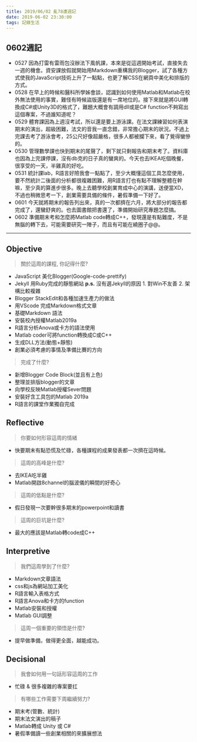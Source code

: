 ```yaml
---
title: 2019/06/02 亂78遭週記
date: 2019-06-02 23:30:00
tags: 記錄生活
---
```

## **0602週記**

- 0527 因為打雷有雷雨包沒辦法下風帆課，本來是從這週開始考試，直接失去一週的機會。資安課放假就開始用Markdown重構我的Blogger，試了各種方式使我的JavaScript技術上升了一點點，也更了解CSS在網頁中美化和排版的方式。
- 0528 在早上的時候和醫科所學姊會談，認識到如何使用Matlab和Matlab在校外無法使用的事實，難怪有時候盜版還是有一席地位的。接下來就是將GUI轉換成C#或Unity3D的格式了，難題大概會有調用dll或是C# function不夠寫出這個專案，不過誰知道呢？
- 0529 體育課因為上週沒考試，所以還是要上游泳課。在法文課練習如何表演期末的演出，超級困難，法文的音我一直念錯，非常擔心期末的狀況。不過上完課去考了游泳會考，25公尺好像超嚴格，很多人都被攔下來，看了覺得蠻慘的。
- 0530 管理數學課也快到期末的尾聲了，剩下就只剩報告和期末考了。資料庫也因為上完課停課，沒有db克的日子真的蠻爽的。今天也去IKEA吃個晚餐，很享受的一天，半雞真的好吃。
- 0531 統計課lab，R語言好險我會一點點了，至少大概懂這個工具怎麼使用，要不然統計二後面的分析都很複雜困難，用R語言打也有點不理解整體在幹嘛，至少真的算進步很多。晚上去聽學校創業育成中心的演講，送便當XD，不過也稍微思考一下，創業需要具備的條件，暑假準備一下好了。
- 0601 今天就將期末的報告列出來，真的一次都擠在六月，將大部分的報告都完成了，還蠻舒爽的。也去圖書館把書還了，準備開始研究專題怎麼搞。
- 0602 準備期末考和怎麼將Matlab code轉成C++，發現還是有點難度，不是無腦的轉下去，可能需要研究一陣子，而且有可能在繞圈子@@。

---
<!-- more -->
## **Objective**

> 關於這周的課程, 你記得什麼?

- JavaScript 美化Blogger(Google-code-prettify)
- Jekyll 用Ruby完成的靜態網站
**p.s.** 沒有選Jekyll的原因 1. 對Win不友善 2. 架構比較複雜
- Blogger StackEdit和各種加速生產力的做法
- 用VScode 完成Markdown格式文章
- 基礎Markdown 語法
- 安裝校內授權Matlab2019a
- R語言分析Anova或卡方的語法使用
- Matlab coder可將function轉換成C或C++ 
- 生成DLL方法(動態+靜態)
- 創業必須考慮的事情及準備比賽的方向

> 完成了什麼?

- 新增Blogger Code Block(並且有上色)
- 整理並排版blogger的文章
- 向學校反映Matlab授權Sever問題
- 安裝好含工具包的Matlab 2019a
- R語言的課堂作業獨自完成


## **Reflective**

> 你要如何形容這周的情緒

* 快要期末有點恐慌及忙碌，各種課程的成果發表都一次擠在這時候。

> 這周的高峰是什麼?

* 去IKEA吃半雞
* Matlab開啟8channel的腦波儀的瞬間的好奇心

> 這周的低點是什麼?

* 假日發現一次要幹很多期末的powerpoint和讀書

> 這周的巨坑是什麼?

* 最大的應該是Matlab轉code成C++

## **Interpretive**

> 我們這周學到了什麼?

- Markdown文章語法
- css和js為網站加工美化
- R語言輸入表格方式
- R語言Anova和卡方的function
- Matlab安裝和授權
- Matlab GUI調整

>這周一個重要的領悟是什麼?

* 提早做準備，做得更全面，越能成功。

## **Decisional**

> 我會如何用一句話形容這周的工作

* 忙碌 & 很多複雜的專案要扛

> 有哪些工作需要下周繼續努力?

- 期末考(管數、統計)
- 期末法文演出的稿子
- Matlab轉成 Unity 或 C# 
- 暑假準備讀一些創業相關的來擴展想法
